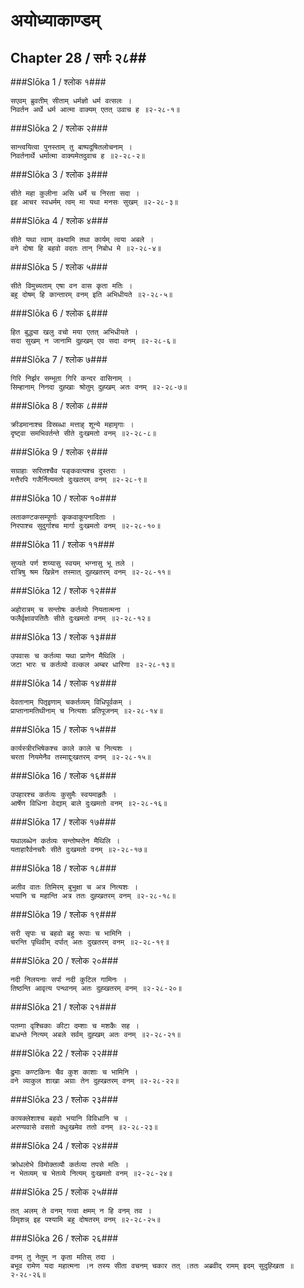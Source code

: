 अयोध्याकाण्डम्
===============================


## Chapter 28  / सर्गः २८##


###Slōka 1 / श्लोक १###


    सएवम् ब्रुवतीम् सीताम् धर्मज्ञो धर्म वत्सलः ।
    निवर्तन अर्थे धर्म आत्मा वाक्यम् एतत् उवाच ह ॥२-२८-१॥


###Slōka 2 / श्लोक २###


    सान्त्वयित्वा पुनस्ताम् तु बाष्पदूषितलोचनाम् ।
    निवर्तनार्थे धर्मात्मा वाक्यमेतदुवाच ह ॥२-२८-२॥


###Slōka 3 / श्लोक ३###


    सीते महा कुलीना असि धर्मे च निरता सदा ।
    इह आचर स्वधर्मम् त्वम् मा यथा मनसः सुखम् ॥२-२८-३॥


###Slōka 4 / श्लोक ४###


    सीते यथा त्वाम् वक्ष्यामि तथा कार्यम् त्वया अबले ।
    वने दोषा हि बहवो वदतः तान् निबोध मे ॥२-२८-४॥


###Slōka 5 / श्लोक ५###


    सीते विमुच्यताम् एषा वन वास कृता मतिः ।
    बहु दोषम् हि कान्तारम् वनम् इति अभिधीयते ॥२-२८-५॥


###Slōka 6 / श्लोक ६###


    हित बुद्ध्या खलु वचो मया एतत् अभिधीयते ।
    सदा सुखम् न जानामि दुह्खम् एव सदा वनम् ॥२-२८-६॥


###Slōka 7 / श्लोक ७###


    गिरि निर्झर सम्भूता गिरि कन्दर वासिनाम् ।
    सिम्हानाम् निनदा दुह्खाः श्रोतुम् दुह्खम् अतः वनम् ॥२-२८-७॥


###Slōka 8 / श्लोक ८###


    क्रीडमानाश्च विस्रब्धा मत्ताह् शून्ये महामृगाः ।
    दृष्ट्वा समभिवर्तन्ते सीते दुःखमतो वनम् ॥२-२८-८॥


###Slōka 9 / श्लोक ९###


    सग्राहाः सरितश्चैव पङ्कवत्यश्च दुस्तराः ।
    मत्तैरपि गजैर्नित्यमतो दुःखतरम् वनम् ॥२-२८-९॥


###Slōka 10 / श्लोक १०###


    लताकण्टकसम्पूर्णाः कृकवाकूपनादिताः ।
    निरपाश्च सुदुर्गाश्च मार्गा दुःखमतो वनम् ॥२-२८-१०॥


###Slōka 11 / श्लोक ११###


    सुप्यते पर्ण शय्यासु स्वयम् भग्नासु भू तले ।
    रात्रिषु श्रम खिन्नेन तस्मात् दुह्खतरम् वनम् ॥२-२८-११॥


###Slōka 12 / श्लोक १२###


    अहोरात्रम् च सन्तोषः कर्तव्यो नियतात्मना ।
    फलैर्वृक्षावपतितैः सीते दुःखमतो वनम् ॥२-२८-१२॥


###Slōka 13 / श्लोक १३###


    उपवासः च कर्तव्या यथा प्राणेन मैथिलि ।
    जटा भारः च कर्तव्यो वल्कल अम्बर धारिणा ॥२-२८-१३॥


###Slōka 14 / श्लोक १४###


    देवतानाम् पितृइणाम् चकर्तव्यम् विधिपूर्वकम् ।
    प्राप्तानामतिथीनाम् च नित्यशः प्रतिपूजनम् ॥२-२८-१४॥


###Slōka 15 / श्लोक १५###


    कार्यस्त्रीरभिषेकश्च काले काले च नित्यशः ।
    चरता नियमेनैव तस्माद्दुःखतरम् वनम् ॥२-२८-१५॥


###Slōka 16 / श्लोक १६###


    उपहारश्च कर्तव्यः कुसुमैः स्वयमाहृतैः ।
    आर्षेण विधिना वेद्याम् बाले दुःखमतो वनम् ॥२-२८-१६॥


###Slōka 17 / श्लोक १७###


    यथालब्धेन कर्तव्यः सन्तोष्स्तेन मैथिलि ।
    यताहारैर्वनचरैः सीते दुःखमतो वनम् ॥२-२८-१७॥


###Slōka 18 / श्लोक १८###


    अतीव वातः तिमिरम् बुभुक्षा च अत्र नित्यशः ।
    भयानि च महान्ति अत्र ततः दुह्खतरम् वनम् ॥२-२८-१८॥


###Slōka 19 / श्लोक १९###


    सरी सृपाः च बहवो बहु रूपाः च भामिनि ।
    चरन्ति पृथिवीम् दर्पात् अतः दुखतरम् वनम् ॥२-२८-१९॥


###Slōka 20 / श्लोक २०###


    नदी निलयनाः सर्पा नदी कुटिल गामिनः ।
    तिष्ठन्ति आवृत्य पन्थानम् अतः दुह्खतरम् वनम् ॥२-२८-२०॥


###Slōka 21 / श्लोक २१###


    पतम्गा वृश्चिकाः कीटा दम्शाः च मशकैः सह ।
    बाधन्ते नित्यम् अबले सर्वम् दुह्खम् अतः वनम् ॥२-२८-२१॥


###Slōka 22 / श्लोक २२###


    द्रुमाः कण्टकिनः चैव कुश काशाः च भामिनि ।
    वने व्याकुल शाखा अग्राः तेन दुह्खतरम् वनम् ॥२-२८-२२॥


###Slōka 23 / श्लोक २३###


    कायक्लेशाश्च बहवो भयानि विविधानि च ।
    अरण्यवासे वसतो क्धुःखमेव ततो वनम् ॥२-२८-२३॥


###Slōka 24 / श्लोक २४###


    क्रोधलोभे विमोक्तव्यौ कर्तव्या तपसे मतिः ।
    न भेतव्यम् च भेतव्ये नित्यम् दुःखमतो वनम् ॥२-२८-२४॥


###Slōka 25 / श्लोक २५###


    तत् अलम् ते वनम् गत्वा क्षमम् न हि वनम् तव ।
    विमृशन्न् इह पश्यामि बहु दोषतरम् वनम् ॥२-२८-२५॥


###Slōka 26 / श्लोक २६###


    वनम् तु नेतुम् न कृता मतिस् तदा ।
    बभूव रामेण यदा महात्मना ।न तस्य सीता वचनम् चकार तत् ।ततः अब्रवीद् रामम् इदम् सुदुह्खिता ॥२-२८-२६॥


